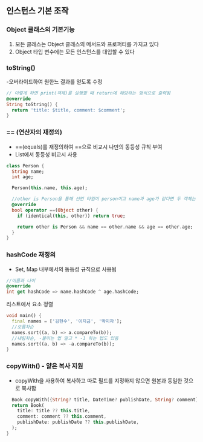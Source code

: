 ## 인스턴스 기본 조작

### Object 클래스의 기본기능

1. 모든 클래스는 Object 클래스의 메서드와 프로퍼티를 가지고 있다
2. Object 타입 변수에는 모든 인스턴스를 대입할 수 있다

### toString()

-오버라이드하여 원한느 결과를 얻도록 수정

```dart
// 이렇게 하면 print(객체)를 실행할 때 return에 해당하는 형식으로 출력됨
@override
String toString() {
  return 'title: $title, comment: $comment';
}
```

### == (연산자의 재정의)

- ==(equals)를 재정의하여 ==으로 비교시 나만의 동등성 규칙 부여
- List에서 동등성 비교시 사용

```dart
class Person {
  String name;
  int age;

  Person(this.name, this.age);

  //other is Person을 통해 선언 타입이 person이고 name과 age가 같다면 두 객체는 동일한 것으로 판단
  @override
  bool operator ==(Object other) {
    if (identical(this, other)) return true;

    return other is Person && name == other.name && age == other.age;
  }
}
```

### hashCode 재정의

- Set, Map 내부에서의 동등성 규칙으로 사용됨

```dart
//이름과 나이
@override
int get hashCode => name.hashCode ^ age.hashCode;
```

리스트에서 요소 정렬

```dart
void main() {
  final names = ['김현수', '이지금', '박미자'];
  //오름차순
  names.sort((a, b) => a.compareTo(b));
  //내림차순, -붙이는 법 말고 * -1 하는 법도 있음
  names.sort((a, b) => -a.compareTo(b));
}
```

### copyWith() - 얕은 복사 지원

- copyWith을 사용하여 복사하고 따로 필드를 지정하지 않으면 원본과 동일한 것으로 복사함

```dart
  Book copyWith({String? title, DateTime? publishDate, String? comment}) {
  return Book(
    title: title ?? this.title,
    comment: comment ?? this.comment,
    publishDate: publishDate ?? this.publishDate,
  );
}
```